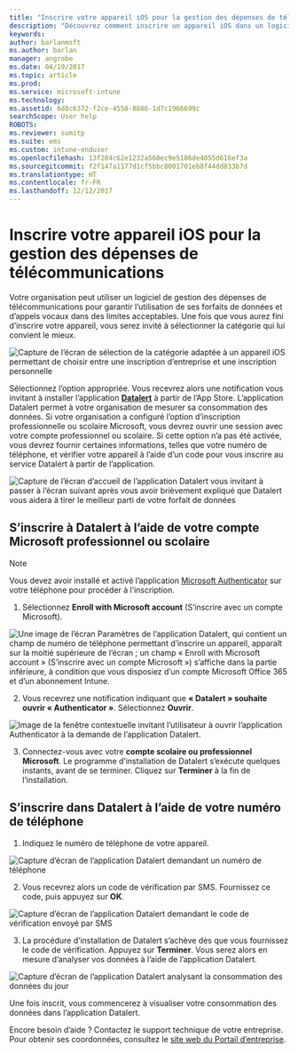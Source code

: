 ```yaml
---
title: "Inscrire votre appareil iOS pour la gestion des dépenses de télécommunications avec Intune"
description: "Découvrez comment inscrire un appareil iOS dans un logiciel de gestion des dépenses de télécommunications."
keywords: 
author: barlanmsft
ms.author: barlan
manager: angrobe
ms.date: 04/19/2017
ms.topic: article
ms.prod: 
ms.service: microsoft-intune
ms.technology: 
ms.assetid: 6d8c6372-f2ce-4558-8886-1d7c1966699c
searchScope: User help
ROBOTS: 
ms.reviewer: sumitp
ms.suite: ems
ms.custom: intune-enduser
ms.openlocfilehash: 13f284c62e1232a560ec9e5186de4055d616ef3a
ms.sourcegitcommit: f2f147a1177d1cf5bbc8001701eb8f44dd833b7d
ms.translationtype: HT
ms.contentlocale: fr-FR
ms.lasthandoff: 12/12/2017
---
```

# <a name="enroll-your-ios-device-in-telecom-expense-management"></a>Inscrire votre appareil iOS pour la gestion des dépenses de télécommunications

Votre organisation peut utiliser un logiciel de gestion des dépenses de télécommunications pour garantir l’utilisation de ses forfaits de données et d’appels vocaux dans des limites acceptables. Une fois que vous aurez fini d’inscrire votre appareil, vous serez invité à sélectionner la catégorie qui lui convient le mieux.

  ![Capture de l’écran de sélection de la catégorie adaptée à un appareil iOS permettant de choisir entre une inscription d’entreprise et une inscription personnelle](./media/ios-enroll-10-tem-select-best-category.png)

Sélectionnez l’option appropriée. Vous recevrez alors une notification vous invitant à installer l’application [__Datalert__](https://itunes.apple.com/app/datalert/id771029268?mt=8) à partir de l’App Store. L’application Datalert permet à votre organisation de mesurer sa consommation des données. Si votre organisation a configuré l’option d’inscription professionnelle ou scolaire Microsoft, vous devrez ouvrir une session avec votre compte professionnel ou scolaire. Si cette option n’a pas été activée, vous devrez fournir certaines informations, telles que votre numéro de téléphone, et vérifier votre appareil à l’aide d’un code pour vous inscrire au service Datalert à partir de l’application.

  ![Capture de l’écran d’accueil de l’application Datalert vous invitant à passer à l’écran suivant après vous avoir brièvement expliqué que Datalert vous aidera à tirer le meilleur parti de votre forfait de données](./media/ios-enroll-11-tem-datalert-setup.png)

## <a name="enroll-into-datalert-using-your-microsoft-work-or-school-account"></a>S’inscrire à Datalert à l’aide de votre compte Microsoft professionnel ou scolaire

> [!NOTE]
> Vous devez avoir installé et activé l’application [Microsoft Authenticator](https://docs.microsoft.com/azure/multi-factor-authentication/end-user/microsoft-authenticator-app-how-to) sur votre téléphone pour procéder à l’inscription.

1. Sélectionnez __Enroll with Microsoft account__ (S’inscrire avec un compte Microsoft).

  ![Une image de l’écran Paramètres de l’application Datalert, qui contient un champ de numéro de téléphone permettant d’inscrire un appareil, apparaît sur la moitié supérieure de l’écran ; un champ « Enroll with Microsoft account » (S’inscrire avec un compte Microsoft ») s’affiche dans la partie inférieure, à condition que vous disposiez d’un compte Microsoft Office 365 et d’un abonnement Intune.](./media/ios-enroll-11a-tem-datalert-enroll-msft-account.png)

2. Vous recevrez une notification indiquant que __« Datalert » souhaite ouvrir « Authenticator »__. Sélectionnez __Ouvrir__.

  ![Image de la fenêtre contextuelle invitant l’utilisateur à ouvrir l’application Authenticator à la demande de l’application Datalert.](./media/ios-enroll-11b-tem-datalert-open-authenticator.png)

3. Connectez-vous avec votre __compte scolaire ou professionnel Microsoft__. Le programme d’installation de Datalert s’exécute quelques instants, avant de se terminer. Cliquez sur __Terminer__ à la fin de l’installation.

## <a name="enroll-into-datalert-using-your-phone-number"></a>S’inscrire dans Datalert à l’aide de votre numéro de téléphone

1. Indiquez le numéro de téléphone de votre appareil.

  ![Capture d’écran de l’application Datalert demandant un numéro de téléphone](./media/ios-enroll-12-tem-datalert-phone-number.png)

2. Vous recevrez alors un code de vérification par SMS. Fournissez ce code, puis appuyez sur __OK__.

  ![Capture d’écran de l’application Datalert demandant le code de vérification envoyé par SMS](./media/ios-enroll-13-tem-datalert-sms.png)

3. La procédure d’installation de Datalert s’achève dès que vous fournissez le code de vérification. Appuyez sur __Terminer__. Vous serez alors en mesure d’analyser vos données à l’aide de l’application Datalert.

  ![Capture d’écran de l’application Datalert analysant la consommation des données du jour](./media/ios-enroll-14-tem-datalert-monitoring-active.png)

Une fois inscrit, vous commencerez à visualiser votre consommation des données dans l’application Datalert.

Encore besoin d’aide ? Contactez le support technique de votre entreprise. Pour obtenir ses coordonnées, consultez le [site web du Portail d’entreprise](https://portal.manage.microsoft.com#HelpDeskDialog).
